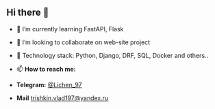 ## Hi there 👋

- 🌱 I’m currently learning FastAPI, Flask
- 👯 I’m looking to collaborate on web-site project
- 💬 Technology stack: Python, Django, DRF, SQL, Docker and others..
- 📫 **How to reach me:**

 - **Telegram:** [@Lichen_97](https://t.me/Lichen_97)
 - **Mail** trishkin.vlad197@yandex.ru
